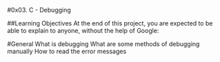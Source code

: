 #0x03. C - Debugging

##Learning Objectives
At the end of this project, you are expected to be able to explain to anyone, without the help of Google:

#General
What is debugging
What are some methods of debugging manually
How to read the error messages
